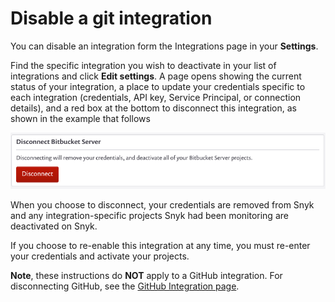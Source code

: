 # Disable a git integration

You can disable an integration form the Integrations page in your **Settings**.

Find the specific integration you wish to deactivate in your list of integrations and click **Edit settings**. A page opens showing the current status of your integration, a place to update your credentials specific to each integration (credentials, API key, Service Principal, or connection details), and a red box at the bottom to disconnect this integration, as shown in the example that follows

![Disconnect integration](<../../.gitbook/assets/uuid-b3a98f2c-4cc8-7753-8efa-396e9ec1e717-en (1) (1) (1) (1) (1) (1) (1) (1) (1) (1) (1) (1) (1) (1) (1) (1) (1) (15).png>)

When you choose to disconnect, your credentials are removed from Snyk and any integration-specific projects Snyk had been monitoring are deactivated on Snyk.

If you choose to re-enable this integration at any time, you must re-enter your credentials and activate your projects.

**Note**, these instructions do **NOT** apply to a GitHub integration. For disconnecting GitHub, see the [GitHub Integration page](github-integration.md#disconnecting-the-github-integration).
